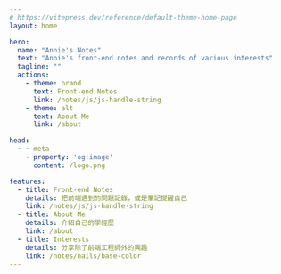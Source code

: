 ```yaml
---
# https://vitepress.dev/reference/default-theme-home-page
layout: home

hero:
  name: "Annie's Notes"
  text: "Annie's front-end notes and records of various interests"
  tagline: ""
  actions:
    - theme: brand
      text: Front-end Notes
      link: /notes/js/js-handle-string
    - theme: alt
      text: About Me
      link: /about

head:
  - - meta
    - property: 'og:image'
      content: /logo.png

features:
  - title: Front-end Notes
    details: 把前端遇到的問題記錄，或是筆記提醒自己
    link: /notes/js/js-handle-string
  - title: About Me
    details: 介紹自己的學經歷
    link: /about
  - title: Interests
    details: 分享除了前端工程師外的興趣
    link: /notes/nails/base-color
---
```


